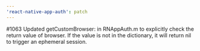 ```yaml
---
'react-native-app-auth': patch
---
```


#1063 Updated getCustomBrowser: in RNAppAuth.m to explicitly check the return value of browser. If the value is not in the dictionary, it will return nil to trigger an ephemeral session.
